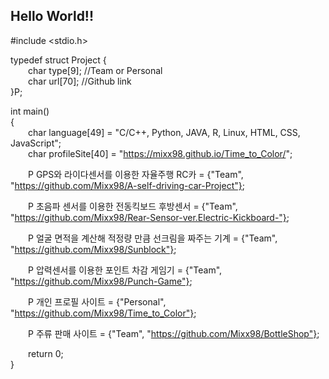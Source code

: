 ## Hello World!!


#include <stdio.h>

typedef struct Project {<br/>
    char type[9]; //Team or Personal<br/>
    char url[70]; //Github link<br/>
}P;

int main()<br/>
{<br/>
    char language[49] = "C/C++, Python, JAVA, R, Linux, HTML, CSS, JavaScript";<br/>
    char profileSite[40] = "https://mixx98.github.io/Time_to_Color/";
  
    P GPS와 라이다센서를 이용한 자율주행 RC카 = {"Team", "https://github.com/Mixx98/A-self-driving-car-Project"};
  
    P 초음파 센서를 이용한 전동킥보드 후방센서 = {"Team", "https://github.com/Mixx98/Rear-Sensor-ver.Electric-Kickboard-"};
  
    P 얼굴 면적을 계산해 적정량 만큼 선크림을 짜주는 기계 = {"Team", "https://github.com/Mixx98/Sunblock"};
  
    P 압력센서를 이용한 포인트 차감 게임기 = {"Team", "https://github.com/Mixx98/Punch-Game"};
  
    P 개인 프로필 사이트 = {"Personal", "https://github.com/Mixx98/Time_to_Color"};
  
    P 주류 판매 사이트 = {"Team", "https://github.com/Mixx98/BottleShop"};
  
  
    return 0;<br/>
}

